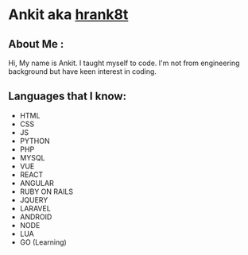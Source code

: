 
# Ankit aka [hrank8t](https://github.com/hrank8t)

## About Me :
Hi, My name is Ankit. I taught myself to code. I'm not from engineering background but have keen interest in coding.

## Languages that I know:

- HTML
- CSS
- JS
- PYTHON
- PHP
- MYSQL
- VUE
- REACT
- ANGULAR
- RUBY ON RAILS
- JQUERY
- LARAVEL
- ANDROID
- NODE
- LUA
- GO (Learning)




